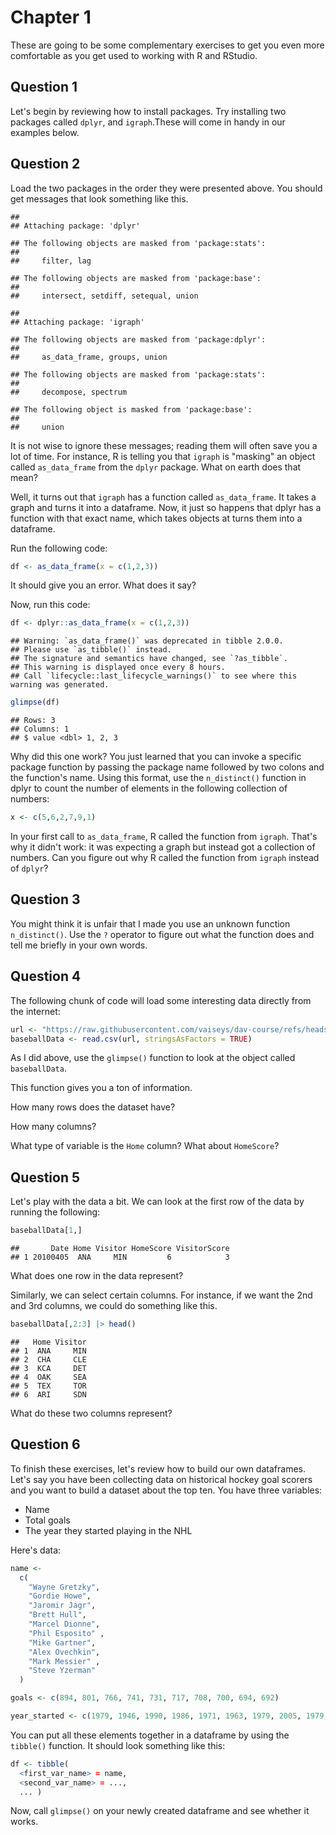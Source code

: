 # Chapter 1

These are going to be some complementary exercises to get you even more comfortable as you get used to working with R and RStudio.

## Question 1

Let's begin by reviewing how to install packages. Try installing two packages called `dplyr`, and `igraph`.These will come in handy in our examples below.

## Question 2

Load the two packages in the order they were presented above. You should get messages that look something like this.

```         
## 
## Attaching package: 'dplyr'
```

```         
## The following objects are masked from 'package:stats':
## 
##     filter, lag
```

```         
## The following objects are masked from 'package:base':
## 
##     intersect, setdiff, setequal, union
```

```         
## 
## Attaching package: 'igraph'
```

```         
## The following objects are masked from 'package:dplyr':
## 
##     as_data_frame, groups, union
```

```         
## The following objects are masked from 'package:stats':
## 
##     decompose, spectrum
```

```         
## The following object is masked from 'package:base':
## 
##     union
```

It is not wise to ignore these messages; reading them will often save you a lot of time. For instance, R is telling you that `igraph` is "masking" an object called `as_data_frame` from the `dplyr` package. What on earth does that mean?

Well, it turns out that `igraph` has a function called `as_data_frame`. It takes a graph and turns it into a dataframe. Now, it just so happens that dplyr has a function with that exact name, which takes objects at turns them into a dataframe.

Run the following code:

``` r
df <- as_data_frame(x = c(1,2,3))
```

It should give you an error. What does it say?

Now, run this code:

``` r
df <- dplyr::as_data_frame(x = c(1,2,3))
```

```         
## Warning: `as_data_frame()` was deprecated in tibble 2.0.0.
## Please use `as_tibble()` instead.
## The signature and semantics have changed, see `?as_tibble`.
## This warning is displayed once every 8 hours.
## Call `lifecycle::last_lifecycle_warnings()` to see where this warning was generated.
```

``` r
glimpse(df)
```

```         
## Rows: 3
## Columns: 1
## $ value <dbl> 1, 2, 3
```

Why did this one work? You just learned that you can invoke a specific package function by passing the package name followed by two colons and the function's name. Using this format, use the `n_distinct()` function in dplyr to count the number of elements in the following collection of numbers:

``` r
x <- c(5,6,2,7,9,1)
```

In your first call to `as_data_frame`, R called the function from `igraph`. That's why it didn't work: it was expecting a graph but instead got a collection of numbers. Can you figure out why R called the function from `igraph` instead of `dplyr`?

## Question 3

You might think it is unfair that I made you use an unknown function `n_distinct()`. Use the `?` operator to figure out what the function does and tell me briefly in your own words.

## Question 4

The following chunk of code will load some interesting data directly from the internet:

``` r
url <- "https://raw.githubusercontent.com/vaiseys/dav-course/refs/heads/main/Data/baseballData.csv"
baseballData <- read.csv(url, stringsAsFactors = TRUE)
```

As I did above, use the `glimpse()` function to look at the object called `baseballData`.

This function gives you a ton of information.

How many rows does the dataset have?

How many columns?

What type of variable is the `Home` column? What about `HomeScore`?

## Question 5

Let's play with the data a bit. We can look at the first row of the data by running the following:

``` r
baseballData[1,]
```

```         
##       Date Home Visitor HomeScore VisitorScore
## 1 20100405  ANA     MIN         6            3
```

What does one row in the data represent?

Similarly, we can select certain columns. For instance, if we want the 2nd and 3rd columns, we could do something like this.

``` r
baseballData[,2:3] |> head()
```

```         
##   Home Visitor
## 1  ANA     MIN
## 2  CHA     CLE
## 3  KCA     DET
## 4  OAK     SEA
## 5  TEX     TOR
## 6  ARI     SDN
```

What do these two columns represent?

## Question 6

To finish these exercises, let's review how to build our own dataframes. Let's say you have been collecting data on historical hockey goal scorers and you want to build a dataset about the top ten. You have three variables:

-   Name
-   Total goals
-   The year they started playing in the NHL

Here's data:

``` r
name <-
  c(
    "Wayne Gretzky",
    "Gordie Howe",
    "Jaromir Jagr",
    "Brett Hull",
    "Marcel Dionne",
    "Phil Esposito" ,
    "Mike Gartner",
    "Alex Ovechkin",
    "Mark Messier" ,
    "Steve Yzerman"
  )

goals <- c(894, 801, 766, 741, 731, 717, 708, 700, 694, 692)

year_started <- c(1979, 1946, 1990, 1986, 1971, 1963, 1979, 2005, 1979, 1983)
```

You can put all these elements together in a dataframe by using the `tibble()` function. It should look something like this:

``` r
df <- tibble( 
  <first_var_name> = name, 
  <second_var_name> = ..., 
  ... ) 
```

Now, call `glimpse()` on your newly created dataframe and see whether it works.
